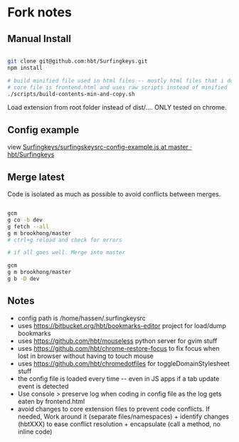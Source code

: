 # Fork notes

## Manual Install 

```bash

git clone git@github.com:hbt/Surfingkeys.git
npm install

# build minified file used in html files -- mostly html files that i dont use/care about. necessary in case of major changes
# core file is frontend.html and uses raw scripts instead of minified
./scripts/build-contents-min-and-copy.sh


```

Load extension from root folder instead of dist/....
ONLY tested on chrome.


## Config example

view [Surfingkeys/surfingskeysrc-config-example.js at master · hbt/Surfingkeys](https://github.com/hbt/Surfingkeys/blob/master/surfingskeysrc-config-example.js)


## Merge latest

Code is isolated as much as possible to avoid conflicts between merges.

```bash

gcm
g co -b dev
g fetch --all
g m brookhong/master
# ctrl+g reload and check for errors

# if all goes well. Merge into master

gcm
g m brookhong/master
g b -D dev

```

## Notes

* config path is /home/hassen/.surfingkeysrc
* uses https://bitbucket.org/hbt/bookmarks-editor project for load/dump bookmarks 
* uses https://github.com/hbt/mouseless python server for gvim stuff
* uses https://github.com/hbt/chrome-restore-focus to fix focus when lost in browser without having to touch mouse
* uses https://github.com/hbt/chromedotfiles for toggleDomainStylesheet stuff
* the config file is loaded every time -- even in JS apps if a tab update event is detected
* Use console > preserve log when coding in config file as the log gets eaten by frontend.html
* avoid changes to core extension files  to prevent code conflicts. If needed, Work around it (separate files/namespaces) + identify changes (hbtXXX) to ease conflict resolution + encapsulate (call a method, no inline code)

